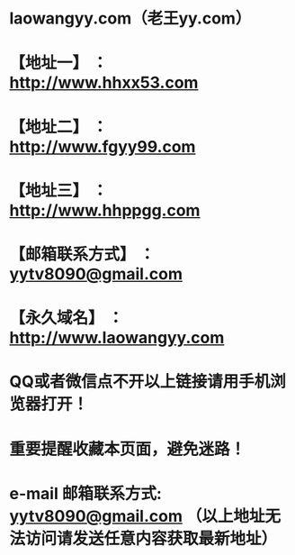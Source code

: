 # laowangyy.com（老王yy.com）
# 【地址一】 ：http://www.hhxx53.com
# 【地址二】 ：http://www.fgyy99.com
# 【地址三】 ：http://www.hhppgg.com
# 【邮箱联系方式】 ：yytv8090@gmail.com
# 【永久域名】 ：http://www.laowangyy.com
# QQ或者微信点不开以上链接请用手机浏览器打开！
# 重要提醒收藏本页面，避免迷路！
# e-mail 邮箱联系方式: yytv8090@gmail.com （以上地址无法访问请发送任意内容获取最新地址）
